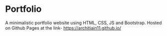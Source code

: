# Portfolio

A minimalistic portfolio website using HTML, CSS, JS and Bootstrap.
Hosted on Github Pages at the link- https://architjain11.github.io/